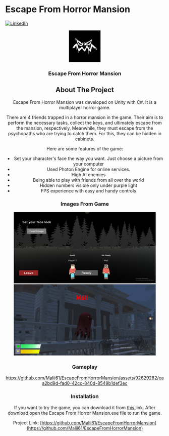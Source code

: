 # Escape From Horror Mansion

<a name="readme-top"></a>

[![LinkedIn][linkedin-shield]][linkedin-url]


<div align="center">
  <a href="https://github.com/Malii61/EscapeFromHorrorMansion">
    <img src="Images/logo.png" alt="Logo" width="100" height="100">
  </a>

  <h3 align="center">Escape From Horror Mansion</h3>

<!-- ABOUT THE PROJECT -->
## About The Project

Escape From Horror Mansion was developed on Unity with C#. It is a multiplayer horror game.
 
There are 4 friends trapped in a horror mansion in the game. Their aim is to perform the necessary tasks, collect the keys, and ultimately escape from the mansion, respectively. Meanwhile, they must escape from the psychopaths who are trying to catch them. For this, they can be hidden in cabinets.
 
 
Here are some features of the game:
* Set your character's face the way you want. Just choose a picture from your computer
* Used Photon Engine for online services.
* High AI enemies
* Being able to play with friends from all over the world
* Hidden numbers visible only under purple light
* FPS experience with easy and handy controls
  
### Images From Game
  <img src="/Images/lobby.png" width="450" height="225"/>
  <img src="/Images/in%20game%202.png" width="450" height="225"/>
  

 ### Gameplay
 https://github.com/Malii61/EscapeFromHorrorMansion/assets/92629282/eaa2bd9d-fad0-42cc-840d-8549b1def3ec
  
### Installation
 <a>
    If you want to try the game, you can download it from <a href="https://github.com/Malii61/EscapeFromHorrorMansion/blob/main/Build"> this </a> link. After download open the Escape From Horror Mansion.exe file to run the game.


   
   
Project Link: [https://github.com/Malii61/EscapeFromHorrorMansion](https://github.com/Malii61/EscapeFromHorrorMansion)


[linkedin-shield]: https://img.shields.io/badge/-LinkedIn-black.svg?style=for-the-badge&logo=linkedin&colorB=555
[linkedin-url]: https://www.linkedin.com/in/muhammed-ali-tural/
 

